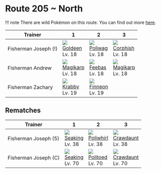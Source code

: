 # Route 205 ~ North

!!! note
    There are wild Pokémon on this route. You can find out more [here](../../wild_pokemon/route_205__north/).


Trainer              | 1                                | 2                               | 3
---                  | ---                              | ---                             | ---
Fisherman Joseph (!) | ![][118]<br>[Goldeen]<br>Lv. 18  | ![][060]<br>[Poliwag]<br>Lv. 18 | ![][341]<br>[Corphish]<br>Lv. 18
Fisherman Andrew     | ![][129]<br>[Magikarp]<br>Lv. 18 | ![][349]<br>[Feebas]<br>Lv. 18  | ![][129]<br>[Magikarp]<br>Lv. 18
Fisherman Zachary    | ![][098]<br>[Krabby]<br>Lv. 19   | ![][456]<br>[Finneon]<br>Lv. 19 | &nbsp;

## Rematches

Trainer              | 1                               | 2                                 | 3
---                  | ---                             | ---                               | ---
Fisherman Joseph (5) | ![][119]<br>[Seaking]<br>Lv. 38 | ![][061]<br>[Poliwhirl]<br>Lv. 38 | ![][342]<br>[Crawdaunt]<br>Lv. 38
Fisherman Joseph (C) | ![][119]<br>[Seaking]<br>Lv. 70 | ![][186]<br>[Politoed]<br>Lv. 70  | ![][342]<br>[Crawdaunt]<br>Lv. 70

[Poliwag]: ../../pokemon_changes/060/
[Poliwhirl]: ../../pokemon_changes/061/
[Krabby]: ../../pokemon_changes/098/
[Goldeen]: ../../pokemon_changes/118/
[Seaking]: ../../pokemon_changes/119/
[Magikarp]: ../../pokemon_changes/129/
[Politoed]: ../../pokemon_changes/186/
[Corphish]: ../../pokemon_changes/341/
[Crawdaunt]: ../../pokemon_changes/342/
[Feebas]: ../../pokemon_changes/349/
[Finneon]: ../../pokemon_changes/456/
[060]: ../img/pokemon/060.png
[061]: ../img/pokemon/061.png
[098]: ../img/pokemon/098.png
[118]: ../img/pokemon/118.png
[119]: ../img/pokemon/119.png
[129]: ../img/pokemon/129.png
[186]: ../img/pokemon/186.png
[341]: ../img/pokemon/341.png
[342]: ../img/pokemon/342.png
[349]: ../img/pokemon/349.png
[456]: ../img/pokemon/456.png
